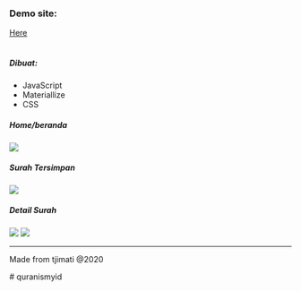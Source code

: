 <h3>Demo site: </h3>
<a href="https://al-quran-ku.web.app">Here</a></h3>
<br><br>


<h5>Dibuat: </h5>
<ul>
	<li>JavaScript</li>
	<li>Materiallize</li>
	<li>CSS</li>
</ul>

<!-- <h5>Splash Screen</h5>
<img src="https://user-images.githubusercontent.com/24710799/102706709-d639c480-42c6-11eb-9613-8cc6d83b30d4.jpg"> -->
<h5>Home/beranda</h5>
<img src="https://user-images.githubusercontent.com/24710799/104562571-1e0bfb80-567b-11eb-9eb7-206392714487.png">
<h5>Surah Tersimpan</h5>
<img src="https://user-images.githubusercontent.com/24710799/104562574-1fd5bf00-567b-11eb-9b21-169794dfb473.png">
<h5>Detail Surah</h5>
<img src="https://user-images.githubusercontent.com/24710799/104562562-1c423800-567b-11eb-9851-17ed0701b038.png">
<img src="https://user-images.githubusercontent.com/24710799/104562567-1d736500-567b-11eb-9b81-80761bd50c80.png">

<hr />
<p>Made from tjimati @2020</p># quranismyid
